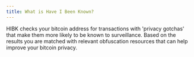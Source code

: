 ```yaml
---
title: What is Have I Been Known?
---
```


HIBK checks your bitcoin address for transactions with 'privacy gotchas' that make them more likely to be known to surveillance. Based on the results you are matched with relevant obfuscation resources that can help improve your bitcoin privacy. 
